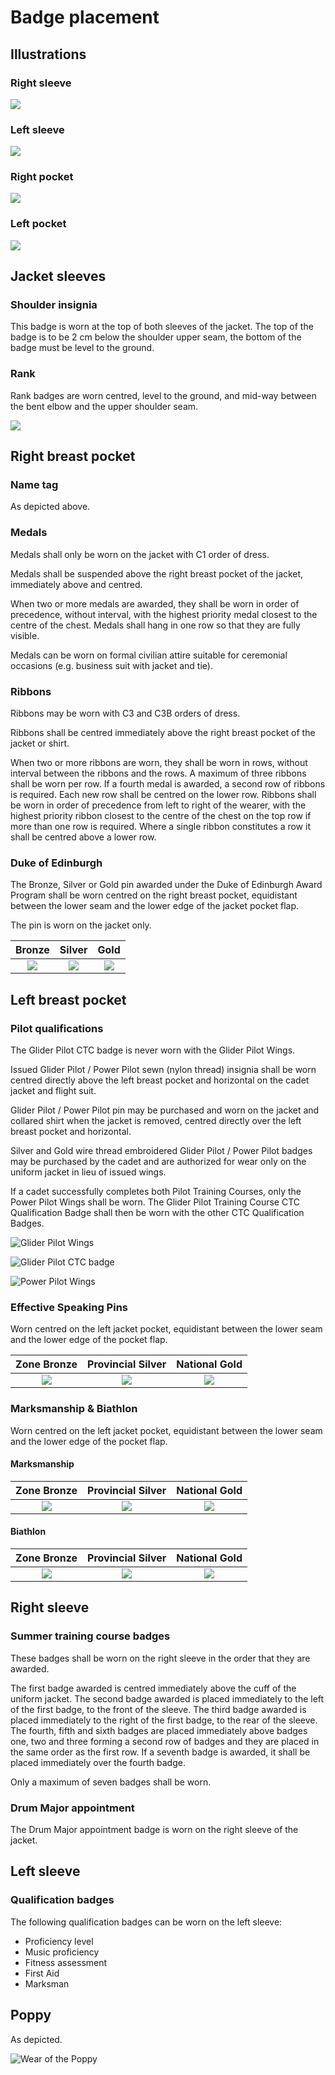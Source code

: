 # Badge placement

## **Illustrations**

### **Right sleeve**

![](../../.gitbook/assets/right-sleeve.png)

### **Left sleeve**

![](../../.gitbook/assets/left-sleeve.png)

### **Right pocket**

![](../../.gitbook/assets/right-pocket.png)

### **Left pocket**

![](../../.gitbook/assets/left-pocket.png)

## Jacket sleeves

### Shoulder insignia

This badge is worn at the top of both sleeves of the jacket. The top of the badge is to be 2 cm below the shoulder upper seam, the bottom of the badge must be level to the ground.

### Rank

Rank badges are worn centred, level to the ground, and mid-way between the bent elbow and the upper shoulder seam.

![](../../.gitbook/assets/lac-placement.png)

## Right breast pocket

### Name tag

As depicted above.

### Medals

Medals shall only be worn on the jacket with C1 order of dress.

Medals shall be suspended above the right breast pocket of the jacket, immediately above and centred.

When two or more medals are awarded, they shall be worn in order of precedence, without interval, with the highest priority medal closest to the centre of the chest. Medals shall hang in one row so that they are fully visible.

Medals can be worn on formal civilian attire suitable for ceremonial occasions \(e.g. business suit with jacket and tie\).

### Ribbons

Ribbons may be worn with C3 and C3B orders of dress.

Ribbons shall be centred immediately above the right breast pocket of the jacket or shirt.

When two or more ribbons are worn, they shall be worn in rows, without interval between the ribbons and the rows. A maximum of three ribbons shall be worn per row. If a fourth medal is awarded, a second row of ribbons is required. Each new row shall be centred on the lower row. Ribbons shall be worn in order of precedence from left to right of the wearer, with the highest priority ribbon closest to the centre of the chest on the top row if more than one row is required. Where a single ribbon constitutes a row it shall be centred above a lower row.

### Duke of Edinburgh

The Bronze, Silver or Gold pin awarded under the Duke of Edinburgh Award Program shall be worn centred on the right breast pocket, equidistant between the lower seam and the lower edge of the jacket pocket flap.

The pin is worn on the jacket only.

| Bronze | Silver | Gold |
| :---: | :---: | :---: |
| ![](../../.gitbook/assets/doe-bronze.png) | ![](../../.gitbook/assets/doe-silver.png) | ![](../../.gitbook/assets/doe-gold.png) |

## Left breast pocket

### Pilot qualifications

The Glider Pilot CTC badge is never worn with the Glider Pilot Wings.

Issued Glider Pilot / Power Pilot sewn \(nylon thread\) insignia shall be worn centred directly above the left breast pocket and horizontal on the cadet jacket and flight suit.

Glider Pilot / Power Pilot pin may be purchased and worn on the jacket and collared shirt when the jacket is removed, centred directly over the left breast pocket and horizontal.

Silver and Gold wire thread embroidered Glider Pilot / Power Pilot badges may be purchased by the cadet and are authorized for wear only on the uniform jacket in lieu of issued wings.

If a cadet successfully completes both Pilot Training Courses, only the Power Pilot Wings shall be worn. The Glider Pilot Training Course CTC Qualification Badge shall then be worn with the other CTC Qualification Badges.

![Glider Pilot Wings](../../.gitbook/assets/pilot-glider.png)

![Glider Pilot CTC badge](../../.gitbook/assets/pilot-glider-ctc.png)

![Power Pilot Wings](../../.gitbook/assets/pilot-power.png)

### Effective Speaking Pins

Worn centred on the left jacket pocket, equidistant between the lower seam and the lower edge of the pocket flap.

| Zone Bronze | Provincial Silver | National Gold |
| :---: | :---: | :---: |
| ![](../../.gitbook/assets/effective-speaking-bronze.png) | ![](../../.gitbook/assets/effective-speaking-silver.png) | ![](../../.gitbook/assets/effective-speaking-gold.png) |

### Marksmanship & Biathlon

Worn centred on the left jacket pocket, equidistant between the lower seam and the lower edge of the pocket flap.

#### Marksmanship

| Zone Bronze | Provincial Silver | National Gold |
| :---: | :---: | :---: |
| ![](../../.gitbook/assets/marksmanship-bronze.png) | ![](../../.gitbook/assets/marksmanship-silver.png) | ![](../../.gitbook/assets/marksmanship-gold.png) |

#### **Biathlon**

| **Zone Bronze** | **Provincial Silver** | **National Gold** |
| :---: | :---: | :---: |
| ![](../../.gitbook/assets/biathlon-bronze.png) | ![](../../.gitbook/assets/biathlon-silver.png) | ![](../../.gitbook/assets/biathlon-gold.png) |

## Right sleeve

### Summer training course badges

These badges shall be worn on the right sleeve in the order that they are awarded.

The first badge awarded is centred immediately above the cuff of the uniform jacket. The second badge awarded is placed immediately to the left of the first badge, to the front of the sleeve. The third badge awarded is placed immediately to the right of the first badge, to the rear of the sleeve. The fourth, fifth and sixth badges are placed immediately above badges one, two and three forming a second row of badges and they are placed in the same order as the first row. If a seventh badge is awarded, it shall be placed immediately over the fourth badge.

Only a maximum of seven badges shall be worn.

### Drum Major appointment

The Drum Major appointment badge is worn on the right sleeve of the jacket.

## Left sleeve

### Qualification badges

The following qualification badges can be worn on the left sleeve:

* Proficiency level
* Music proficiency
* Fitness assessment
* First Aid
* Marksman

## Poppy

As depicted.

![Wear of the Poppy](../../.gitbook/assets/poppy.png)


